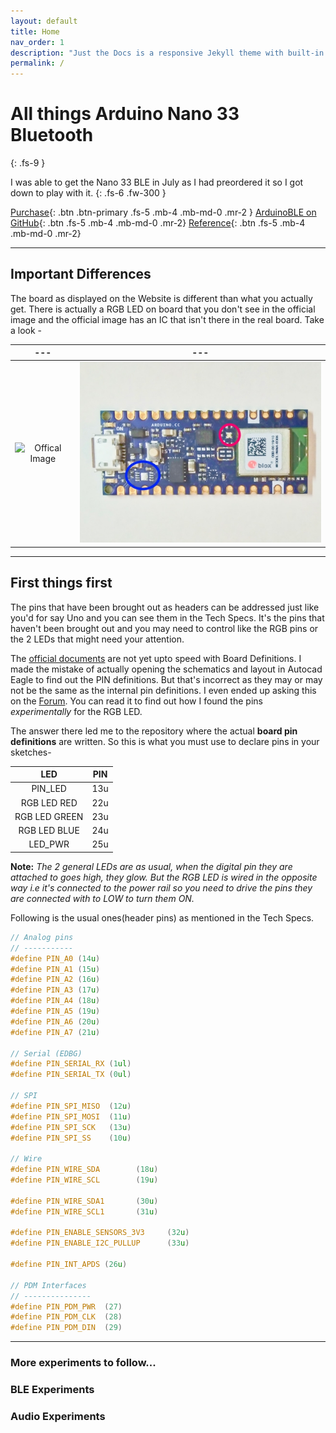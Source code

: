 ```yaml
---
layout: default
title: Home
nav_order: 1
description: "Just the Docs is a responsive Jekyll theme with built-in search that is easily customizable and hosted on GitHub Pages."
permalink: /
---
```


# All things Arduino Nano 33 Bluetooth
{: .fs-9 }

I was able to get the Nano 33 BLE in July as I had preordered it so I got down to play with it.
{: .fs-6 .fw-300 }

[Purchase](https://store.arduino.cc/usa/nano-33-ble){: .btn .btn-primary .fs-5 .mb-4 .mb-md-0 .mr-2 } [ArduinoBLE on GitHub](https://github.com/arduino-libraries/ArduinoBLE){: .btn .fs-5 .mb-4 .mb-md-0 .mr-2} [Reference](https://www.arduino.cc/en/Reference/ArduinoBLE){: .btn .fs-5 .mb-4 .mb-md-0 .mr-2}

---



## Important Differences
The board as displayed on the Website is different than what you actually get. There is actually a RGB LED on board that you don't see in the official image and the official image has an IC that isn't there in the real board. Take a look -  

<!-- ![Offical Image](https://store-cdn.arduino.cc/usa/catalog/product/cache/1/image/500x375/f8876a31b63532bbba4e781c30024a0a/a/b/abx00030-front_1_1.jpg) ![Real Board](./nano33ble.jpg) -->

--- | ---
:-------------------------:|:-------------------------:
![Offical Image](https://store-cdn.arduino.cc/usa/catalog/product/cache/1/image/500x375/f8876a31b63532bbba4e781c30024a0a/a/b/abx00030-front_1_1.jpg)  |  ![Real Board](./nano33ble.jpg)

---

## First things first
The pins that have been brought out as headers can be addressed just like you'd for say Uno and you can see them in the Tech Specs. It's the pins that haven't been brought out and you may need to control like the RGB pins or the 2 LEDs that might need your attention.  

The [official documents](https://store.arduino.cc/usa/nano-33-ble) are not yet upto speed with Board Definitions. I made the mistake of actually opening the schematics and layout in Autocad Eagle to find out the PIN definitions. But that's incorrect as they may or may not be the same as the internal pin definitions. I even ended up asking this on the [Forum](https://forum.arduino.cc/index.php?topic=630665.0). You can read it to find out how I found the pins _experimentally_ for the RGB LED.  

The answer there led me to the repository where the actual **board pin definitions** are written. So this is what you must use to declare pins in your sketches-  

| LED | PIN |
| :---: | :---: |
| PIN_LED | 13u |
| RGB LED RED | 22u |
| RGB LED GREEN | 23u |
| RGB LED BLUE | 24u |
| LED_PWR | 25u |

**Note:** _The 2 general LEDs are as usual, when the digital pin they are attached to goes high, they glow. But the RGB LED is wired in the opposite way i.e it's connected to the power rail so you need to drive the pins they are connected with to LOW to turn them ON._

Following is the usual ones(header pins) as mentioned in the Tech Specs.

```cpp
// Analog pins
// -----------
#define PIN_A0 (14u)
#define PIN_A1 (15u)
#define PIN_A2 (16u)
#define PIN_A3 (17u)
#define PIN_A4 (18u)
#define PIN_A5 (19u)
#define PIN_A6 (20u)
#define PIN_A7 (21u)

// Serial (EDBG)
#define PIN_SERIAL_RX (1ul)
#define PIN_SERIAL_TX (0ul)

// SPI
#define PIN_SPI_MISO  (12u)
#define PIN_SPI_MOSI  (11u)
#define PIN_SPI_SCK   (13u)
#define PIN_SPI_SS    (10u)

// Wire
#define PIN_WIRE_SDA        (18u)
#define PIN_WIRE_SCL        (19u)

#define PIN_WIRE_SDA1       (30u)
#define PIN_WIRE_SCL1       (31u)

#define PIN_ENABLE_SENSORS_3V3     (32u)
#define PIN_ENABLE_I2C_PULLUP      (33u)

#define PIN_INT_APDS (26u)

// PDM Interfaces
// ---------------
#define PIN_PDM_PWR	 (27)
#define PIN_PDM_CLK	 (28)
#define PIN_PDM_DIN	 (29)
```
---

### More experiments to follow...

### BLE Experiments

### Audio Experiments